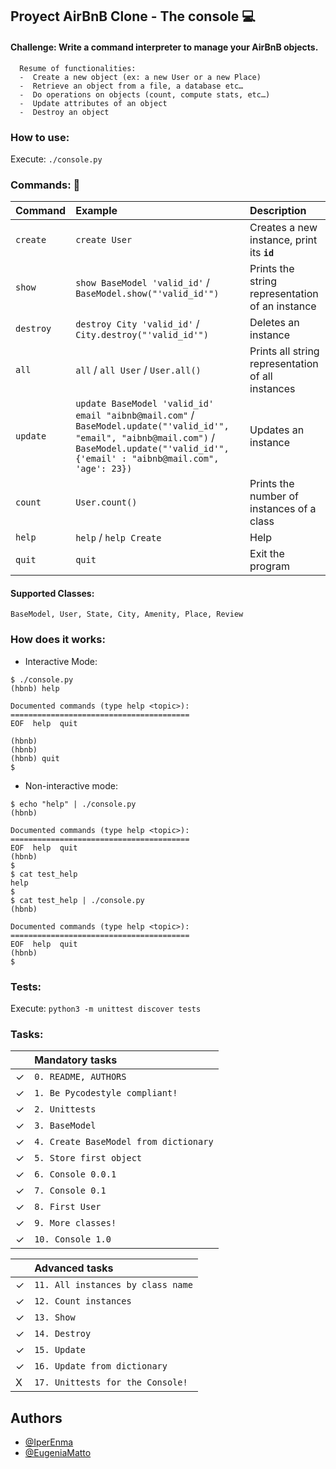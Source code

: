 
## Proyect AirBnB Clone - The console 💻

#### Challenge: Write a command interpreter to manage your AirBnB objects.

```
  Resume of functionalities:
  -  Create a new object (ex: a new User or a new Place)
  -  Retrieve an object from a file, a database etc…
  -  Do operations on objects (count, compute stats, etc…)
  -  Update attributes of an object
  -  Destroy an object
```
### How to use:
Execute:
      ```
        ./console.py
      ```
### Commands: 📄

| Command | Example    | Description                       |
| :-------- | :------- | :-------------------------------- |
| `create`      | `create User` | Creates a new instance, print its **`id`** |
| `show`      | `show BaseModel 'valid_id'` /  `BaseModel.show("'valid_id'")` | Prints the string representation of an instance |
| `destroy`      | `destroy City 'valid_id'` / `City.destroy("'valid_id'")`| Deletes an instance |
| `all`      | `all` / `all User` /  `User.all()`| Prints all string representation of all instances |
| `update`      | `update BaseModel 'valid_id' email "aibnb@mail.com"` / `BaseModel.update("'valid_id'", "email", "aibnb@mail.com")` / `BaseModel.update("'valid_id'", {'email' : "aibnb@mail.com", 'age': 23})`|  Updates an instance |
| `count`      | `User.count()` |  Prints the number of instances of a class |
| `help`      | `help` /  `help Create`|  Help |
| `quit`      | `quit` |  Exit the program |

#### Supported Classes:
```
BaseModel, User, State, City, Amenity, Place, Review
```

### How does it works:

- Interactive Mode:
```
$ ./console.py
(hbnb) help

Documented commands (type help <topic>):
========================================
EOF  help  quit

(hbnb) 
(hbnb) 
(hbnb) quit
$
```

- Non-interactive mode:
```
$ echo "help" | ./console.py
(hbnb)

Documented commands (type help <topic>):
========================================
EOF  help  quit
(hbnb) 
$
$ cat test_help
help
$
$ cat test_help | ./console.py
(hbnb)

Documented commands (type help <topic>):
========================================
EOF  help  quit
(hbnb) 
$
```

### Tests:

Execute:
    ```
    python3 -m unittest discover tests
    ```
### Tasks:

|       | Mandatory tasks    |
| :-------- | :------- |
| ✓ | `0. README, AUTHORS` | 
| ✓ | `1. Be Pycodestyle compliant!` |
| ✓ | `2. Unittests` |
| ✓ | `3. BaseModel` | 
| ✓ | `4. Create BaseModel from dictionary` | 
| ✓ | `5. Store first object` |
| ✓ | `6. Console 0.0.1` |
| ✓ | `7. Console 0.1` |
| ✓ | `8. First User` |
| ✓ | `9. More classes!` |
| ✓ | `10. Console 1.0` |

|       | Advanced tasks    |
| :-------- | :------- |
| ✓ | `11. All instances by class name` |
| ✓ | `12. Count instances` |
| ✓ | `13. Show` |
| ✓ | `14. Destroy` |
| ✓ | `15. Update` |
| ✓ | `16. Update from dictionary` |
| X | `17. Unittests for the Console!` |


## Authors

- [@IperEnma](https://github.com/IperEnma)
- [@EugeniaMatto](https://github.com/EugeniaMatto)
